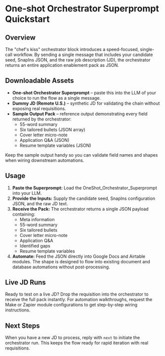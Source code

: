 # One-shot Orchestrator Superprompt Quickstart

## Overview
The "chef's kiss" orchestrator block introduces a speed-focused, single-call workflow. By sending a single message that includes your candidate seed, SnapIns JSON, and the raw job description (JD), the orchestrator returns an entire application enablement pack as JSON.

## Downloadable Assets
- **One-shot Orchestrator Superprompt** – paste this into the LLM of your choice to run the flow as a single message.
- **Dummy JD (Remote U.S.)** – synthetic JD for validating the chain without exposing real requisitions.
- **Sample Output Pack** – reference output demonstrating every field returned by the orchestrator:
  - 55-word summary
  - Six tailored bullets (JSON array)
  - Cover letter micro-note
  - Application Q&A (JSON)
  - Resume template variables (JSON)

Keep the sample output handy so you can validate field names and shapes when wiring downstream automations.

## Usage
1. **Paste the Superprompt:** Load the OneShot_Orchestrator_Superprompt into your LLM.
2. **Provide the Inputs:** Supply the candidate seed, SnapIns configuration JSON, and the raw JD text.
3. **Receive the Pack:** The orchestrator returns a single JSON payload containing:
   - Meta information
   - 55-word summary
   - Six tailored bullets
   - Cover letter micro-note
   - Application Q&A
   - Identified gaps
   - Resume template variables
4. **Automate:** Feed the JSON directly into Google Docs and Airtable modules. The shape is designed to flow into existing document and database automations without post-processing.

## Live JD Runs
Ready to test on a live JD? Drop the requisition into the orchestrator to receive the full pack instantly. For automation walkthroughs, request the Make or Zapier module configurations to get step-by-step wiring instructions.

## Next Steps
When you have a new JD to process, reply with `next` to initiate the orchestrator run. This keeps the flow ready for rapid iteration with real requisitions.
